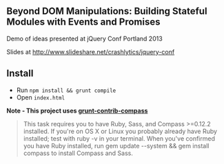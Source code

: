 Beyond DOM Manipulations: Building Stateful Modules with Events and Promises
---

Demo of ideas presented at jQuery Conf Portland 2013

Slides at http://www.slideshare.net/crashlytics/jquery-conf

Install
---

* Run `npm install && grunt compile`
* Open `index.html`

**Note - This project uses [grunt-contrib-compass](https://github.com/gruntjs/grunt-contrib-compass)**

> This task requires you to have Ruby, Sass, and Compass >=0.12.2
> installed. If you're on OS X or Linux you probably already have Ruby
> installed; test with ruby -v in your terminal. When you've confirmed
> you have Ruby installed, run gem update --system && gem install
> compass to install Compass and Sass.